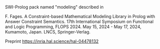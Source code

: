 SWI-Prolog pack named "modeling" described in

  F. Fages. A Constraint-based Mathematical Modeling Library in Prolog with Answer Constraint Semantics.
  17th International Symposium on Functional and Logic Programming, FLOPS 2024.
  May 15, 2024 - May 17, 2024, Kumamoto, Japan. LNCS, Springer-Verlag.

  Preprint https://inria.hal.science/hal-04478132 
